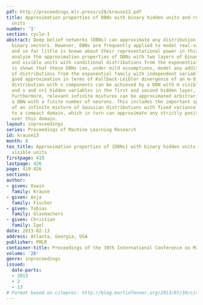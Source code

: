```yaml
---
pdf: http://proceedings.mlr.press/v28/krause13.pdf
title: Approximation properties of DBNs with binary hidden units and real-valued visible
  units
number: '1'
section: cycle-1
abstract: Deep belief networks (DBNs) can approximate any distribution over fixed-length
  binary vectors. However, DBNs are frequently applied to model real-valued data,
  and so far little is known about their representational power in this case.  We
  analyze the approximation properties of DBNs with two layers of binary hidden units
  and visible units with conditional distributions from the exponential family. It
  is shown that these DBNs can, under mild assumptions, model any additive mixture
  of distributions from the exponential family with independent variables. An arbitrarily
  good approximation in terms of Kullback-Leibler divergence of an m-dimensional mixture
  distribution with n components can be achieved by a DBN with m visible variables
  and n and n+1 hidden variables in the first and second hidden layer, respectively.
  Furthermore, relevant infinite mixtures can be approximated arbitrarily well by
  a DBN with a finite number of neurons. This includes the important special case
  of an infinite mixture of Gaussian distributions with fixed variance restricted
  to a compact domain, which in turn can approximate any strictly positive density
  over this domain.
layout: inproceedings
series: Proceedings of Machine Learning Research
id: krause13
month: 0
tex_title: Approximation properties of {DBNs} with binary hidden units and real-valued
  visible units
firstpage: 419
lastpage: 426
page: 419-426
sections: 
author:
- given: Oswin
  family: Krause
- given: Asja
  family: Fischer
- given: Tobias
  family: Glasmachers
- given: Christian
  family: Igel
date: 2013-02-13
address: Atlanta, Georgia, USA
publisher: PMLR
container-title: Proceedings of the 30th International Conference on Machine Learning
volume: '28'
genre: inproceedings
issued:
  date-parts:
  - 2013
  - 2
  - 13
# Format based on citeproc: http://blog.martinfenner.org/2013/07/30/citeproc-yaml-for-bibliographies/
---
```

